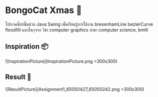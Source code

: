 # BongoCat Xmas 🎄

โปรเจคนี้ทำขึ้นด้วย Java Swing เพื่อเรียนรู้การใช้งาน bresenhamLine bezierCurve floodfill และอื่นๆจาก วิชา computer graphics สาขา computer science, kmitl


## Inspiration 📦
![InspirationPicture](InspirationPicture.png =300x300)

## Result 🫡
![ResultPicture](Assignment1_65050427_65050242.png =300x300)